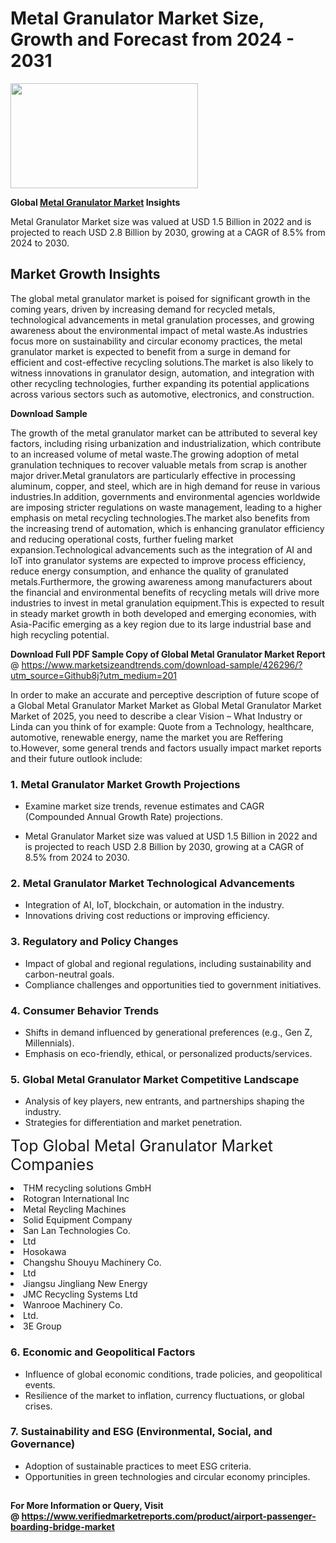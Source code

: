 <H1>Metal Granulator Market Size, Growth and Forecast from 2024 - 2031</H1><img class="aligncenter size-medium wp-image-584254" src="https://thirdeyenews.in/wp-content/uploads/2024/09/Global-Market-Research-300x168.jpeg" alt="" width="300" height="168" /><p><strong>Global&nbsp;<a href="https://www.marketsizeandtrends.com/download-sample/426296/?utm_source=Github8j?utm_medium=201">Metal Granulator Market</a> Insights</strong></p><p>Metal Granulator Market size was valued at USD 1.5 Billion in 2022 and is projected to reach USD 2.8 Billion by 2030, growing at a CAGR of 8.5% from 2024 to 2030.</p><p><h2>Market Growth Insights</h2> <p>The global metal granulator market is poised for significant growth in the coming years, driven by increasing demand for recycled metals, technological advancements in metal granulation processes, and growing awareness about the environmental impact of metal waste.As industries focus more on sustainability and circular economy practices, the metal granulator market is expected to benefit from a surge in demand for efficient and cost-effective recycling solutions.The market is also likely to witness innovations in granulator design, automation, and integration with other recycling technologies, further expanding its potential applications across various sectors such as automotive, electronics, and construction.</p> <p><strong>Download Sample</strong></p> <p>The growth of the metal granulator market can be attributed to several key factors, including rising urbanization and industrialization, which contribute to an increased volume of metal waste.The growing adoption of metal granulation techniques to recover valuable metals from scrap is another major driver.Metal granulators are particularly effective in processing aluminum, copper, and steel, which are in high demand for reuse in various industries.In addition, governments and environmental agencies worldwide are imposing stricter regulations on waste management, leading to a higher emphasis on metal recycling technologies.The market also benefits from the increasing trend of automation, which is enhancing granulator efficiency and reducing operational costs, further fueling market expansion.Technological advancements such as the integration of AI and IoT into granulator systems are expected to improve process efficiency, reduce energy consumption, and enhance the quality of granulated metals.Furthermore, the growing awareness among manufacturers about the financial and environmental benefits of recycling metals will drive more industries to invest in metal granulation equipment.This is expected to result in steady market growth in both developed and emerging economies, with Asia-Pacific emerging as a key region due to its large industrial base and high recycling potential.<p><span class=""><strong>Download Full PDF Sample Copy of Global Metal Granulator Market Report</strong> @ <a href="https://www.marketsizeandtrends.com/download-sample/426296/?utm_source=Github8j?utm_medium=201" target="_blank">https://www.marketsizeandtrends.com/download-sample/426296/?utm_source=Github8j?utm_medium=201</a></span></p><p>In order to make an accurate and perceptive description of future scope of a Global&nbsp;Metal Granulator Market Market as Global&nbsp;Metal Granulator Market Market of 2025, you need to describe a clear Vision &ndash; What Industry or Linda can you think of for example: Quote from a Technology, healthcare, automotive, renewable energy, name the market you are Reffering to.However, some general trends and factors usually impact market reports and their future outlook include:</p><h3>1.&nbsp;<strong>Metal Granulator Market Growth Projections</strong></h3><ul><li>Examine market size trends, revenue estimates and CAGR (Compounded Annual Growth Rate) projections.</li><li><p>Metal Granulator Market size was valued at USD 1.5 Billion in 2022 and is projected to reach USD 2.8 Billion by 2030, growing at a CAGR of 8.5% from 2024 to 2030.</p></li></ul><h3>2.&nbsp;<strong>Metal Granulator Market Technological Advancements</strong></h3><ul><li>Integration of AI, IoT, blockchain, or automation in the industry.</li><li>Innovations driving cost reductions or improving efficiency.</li></ul><h3>3.&nbsp;<strong>Regulatory and Policy Changes</strong></h3><ul><li>Impact of global and regional regulations, including sustainability and carbon-neutral goals.</li><li>Compliance challenges and opportunities tied to government initiatives.</li></ul><h3>4.&nbsp;<strong>Consumer Behavior Trends</strong></h3><ul><li>Shifts in demand influenced by generational preferences (e.g., Gen Z, Millennials).</li><li>Emphasis on eco-friendly, ethical, or personalized products/services.</li></ul><h3>5.&nbsp;<strong>Global Metal Granulator Market Competitive Landscape</strong></h3><ul><li>Analysis of key players, new entrants, and partnerships shaping the industry.</li><li>Strategies for differentiation and market penetration.</li></ul><p data-pm-slice="1 1 []"><span style="color: inherit; font-family: inherit; font-size: 25px;">Top Global Metal Granulator Market Companies</span></p><div class="" data-test-id=""><p><li>THM recycling solutions GmbH</li><li> Rotogran International Inc</li><li> Metal Reycling Machines</li><li> Solid Equipment Company</li><li> San Lan Technologies Co.</li><li>Ltd</li><li> Hosokawa</li><li> Changshu Shouyu Machinery Co.</li><li> Ltd</li><li> Jiangsu Jingliang New Energy</li><li> JMC Recycling Systems Ltd</li><li> Wanrooe Machinery Co.</li><li> Ltd.</li><li> 3E Group</li></p></div><h3>6.&nbsp;<strong>Economic and Geopolitical Factors</strong></h3><ul><li>Influence of global economic conditions, trade policies, and geopolitical events.</li><li>Resilience of the market to inflation, currency fluctuations, or global crises.</li></ul><h3>7.&nbsp;<strong>Sustainability and ESG (Environmental, Social, and Governance)</strong></h3><ul><li>Adoption of sustainable practices to meet ESG criteria.</li><li>Opportunities in green technologies and circular economy principles.</li></ul><h2><strong style="font-size: 14px;">For More Information or Query, Visit @&nbsp;</strong><a style="background-color: #ffffff; font-size: 14px;" href="https://www.marketsizeandtrends.com/report/metal-granulator-market/" target="_blank">https://www.verifiedmarketreports.com/product/airport-passenger-boarding-bridge-market</a></h2>